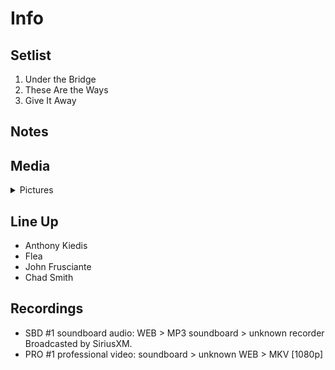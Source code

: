 # Info

## Setlist

1. Under the Bridge
2. These Are the Ways
3. Give It Away

## Notes

## Media 

<details>
  <summary>Pictures</summary>
  <!--<img alt="Setlist" title="Setlist" src="_.jpg" height="200" />-->
</details>

## Line Up

* Anthony Kiedis
* Flea
* John Frusciante
* Chad Smith

## Recordings

* SBD #1 soundboard audio: WEB > MP3 soundboard > unknown recorder Broadcasted by SiriusXM.
* PRO #1 professional video: soundboard > unknown WEB > MKV [1080p]